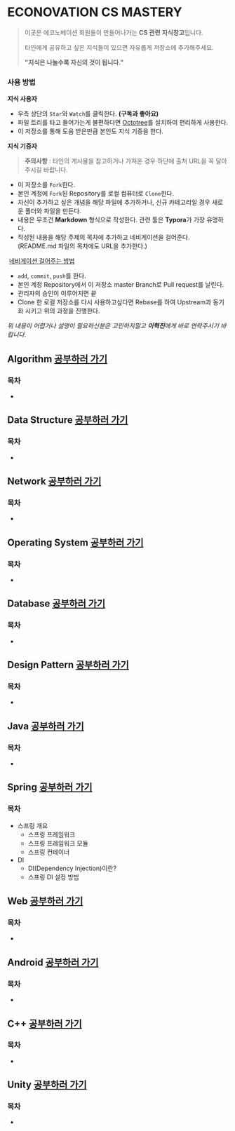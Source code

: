 # ECONOVATION CS MASTERY

> 이곳은 에코노베이션 회원들이 만들어나가는 **CS 관련 지식창고**입니다. 
>
> 타인에게 공유하고 싶은 지식들이 있으면 자유롭게 저장소에 추가해주세요.
>
> **"지식은 나눌수록 자신의 것이 됩니다."**

### 사용 방법

**지식 사용자**

* 우측 상단의 `Star`와 `Watch`를 클릭한다. **(구독과 좋아요)**
* 파일 트리를 타고 들어가는게 불편하다면 [Octotree](https://chrome.google.com/webstore/detail/octotree/bkhaagjahfmjljalopjnoealnfndnagc?hl=ko&sid=9l5gzM)를 설치하여 편리하게 사용한다.
* 이 저장소를 통해 도움 받은만큼 본인도 지식 기증을 한다.

**지식 기증자**

> **주의사항** : 타인의 게시물을 참고하거나 가져온 경우 하단에 출처 URL을 꼭 달아주시길 바랍니다.

* 이 저장소를 `Fork`한다.
* 본인 계정에 `Fork`된 Repository를 로컬 컴퓨터로 `Clone`한다.
* 자신이 추가하고 싶은 개념을 해당 파일에 추가하거나, 신규 카테고리일 경우 새로운 폴더와 파일을 만든다.
* 내용은 무조건 **Markdown** 형식으로 작성한다. 관련 툴은 **Typora**가 가장 유명하다.
* 작성된 내용을 해당 주제의 목차에 추가하고 네비게이션을 걸어준다. (README.md 파일의 목차에도 URL을 추가한다.)

​       [네비게이션 걸어주는 방법](http://a1010100z.tistory.com/entry/Markdown-%EB%A7%88%ED%81%AC%EB%8B%A4%EC%9A%B4-%EB%AC%B8%EC%84%9C-%EB%82%B4%EB%B6%80-%EB%A7%81%ED%81%AC-%EC%9D%B4%EB%8F%99)

* `add`, `commit`, `push`를 한다. 
* 본인 계정 Repository에서 이 저장소 master Branch로 Pull request를 날린다.
* 관리자의 승인이 이루어지면 끝
* Clone 한 로컬 저장소를 다시 사용하고싶다면 Rebase를 하여 Upstream과 동기화 시키고 위의 과정을 진행한다.

*위 내용이 어렵거나 설명이 필요하신분은 고민하지말고 **이혁진**에게 바로 연락주시기 바랍니다*.



## Algorithm   [공부하러 가기](https://github.com/JNU-econovation/cs-mastery/blob/master/Android/Android.md)

### 목차

* 



## Data Structure   [공부하러 가기](https://github.com/JNU-econovation/cs-mastery/blob/master/Data%20Structure/Data%20structure.md)

### 목차

* 



## Network   [공부하러 가기](https://github.com/JNU-econovation/cs-mastery/blob/master/Network/Network.md)

### 목차

* 



## Operating System   [공부하러 가기](https://github.com/JNU-econovation/cs-mastery/blob/master/Operating%20System/Operating%20System.md)

### 목차

* 



## Database   [공부하러 가기](https://github.com/JNU-econovation/cs-mastery/blob/master/Database/Database.md)

### 목차

- 



## Design Pattern   [공부하러 가기](https://github.com/JNU-econovation/cs-mastery/blob/master/Design%20Pattern/Design%20Pattern.md)

### 목차

- 



## Java   [공부하러 가기](https://github.com/JNU-econovation/cs-mastery/blob/master/Java/Java.md)

### 목차

* 



## Spring   [공부하러 가기](https://github.com/JNU-econovation/cs-mastery/blob/master/Spring/Spring.md)

### 목차

- 스프링 개요
  - 스프링 프레임워크
  - 스프링 프레임워크 모듈
  - 스프링 컨테이너
- DI
  - DI(Dependency Injection)이란?
  - 스프링 DI 설정 방법



## Web   [공부하러 가기](https://github.com/JNU-econovation/cs-mastery/blob/master/Web/Web.md)

### 목차

* 



## Android   [공부하러 가기](https://github.com/JNU-econovation/cs-mastery/blob/master/Android/Android.md)

### 목차

- 





## C++   [공부하러 가기](https://github.com/JNU-econovation/cs-mastery/blob/master/C++/C++.md)

### 목차

* 



## Unity   [공부하러 가기](https://github.com/JNU-econovation/cs-mastery/blob/master/Unity/Unity.md)

### 목차

* 




